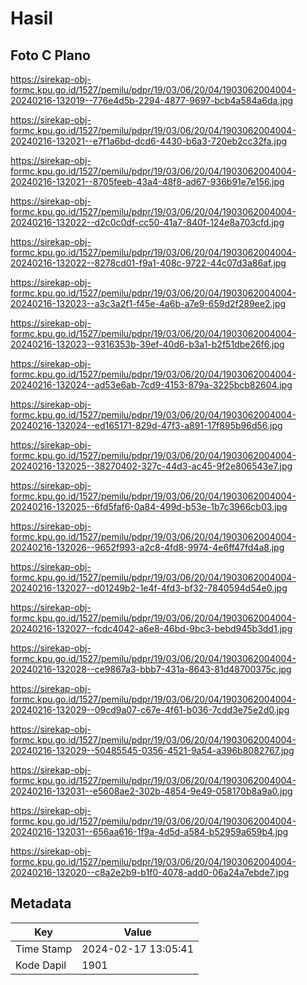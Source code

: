 # Hasil

## Foto C Plano

https://sirekap-obj-formc.kpu.go.id/1527/pemilu/pdpr/19/03/06/20/04/1903062004004-20240216-132019--776e4d5b-2294-4877-9697-bcb4a584a6da.jpg

https://sirekap-obj-formc.kpu.go.id/1527/pemilu/pdpr/19/03/06/20/04/1903062004004-20240216-132021--e7f1a6bd-dcd6-4430-b6a3-720eb2cc32fa.jpg

https://sirekap-obj-formc.kpu.go.id/1527/pemilu/pdpr/19/03/06/20/04/1903062004004-20240216-132021--8705feeb-43a4-48f8-ad67-936b91e7e156.jpg

https://sirekap-obj-formc.kpu.go.id/1527/pemilu/pdpr/19/03/06/20/04/1903062004004-20240216-132022--d2c0c0df-cc50-41a7-840f-124e8a703cfd.jpg

https://sirekap-obj-formc.kpu.go.id/1527/pemilu/pdpr/19/03/06/20/04/1903062004004-20240216-132022--8278cd01-f9a1-408c-9722-44c07d3a86af.jpg

https://sirekap-obj-formc.kpu.go.id/1527/pemilu/pdpr/19/03/06/20/04/1903062004004-20240216-132023--a3c3a2f1-f45e-4a6b-a7e9-659d2f289ee2.jpg

https://sirekap-obj-formc.kpu.go.id/1527/pemilu/pdpr/19/03/06/20/04/1903062004004-20240216-132023--9316353b-39ef-40d6-b3a1-b2f51dbe26f6.jpg

https://sirekap-obj-formc.kpu.go.id/1527/pemilu/pdpr/19/03/06/20/04/1903062004004-20240216-132024--ad53e6ab-7cd9-4153-879a-3225bcb82604.jpg

https://sirekap-obj-formc.kpu.go.id/1527/pemilu/pdpr/19/03/06/20/04/1903062004004-20240216-132024--ed165171-829d-47f3-a891-17f895b96d56.jpg

https://sirekap-obj-formc.kpu.go.id/1527/pemilu/pdpr/19/03/06/20/04/1903062004004-20240216-132025--38270402-327c-44d3-ac45-9f2e806543e7.jpg

https://sirekap-obj-formc.kpu.go.id/1527/pemilu/pdpr/19/03/06/20/04/1903062004004-20240216-132025--6fd5faf6-0a84-499d-b53e-1b7c3966cb03.jpg

https://sirekap-obj-formc.kpu.go.id/1527/pemilu/pdpr/19/03/06/20/04/1903062004004-20240216-132026--9652f993-a2c8-4fd8-9974-4e6ff47fd4a8.jpg

https://sirekap-obj-formc.kpu.go.id/1527/pemilu/pdpr/19/03/06/20/04/1903062004004-20240216-132027--d01249b2-1e4f-4fd3-bf32-7840594d54e0.jpg

https://sirekap-obj-formc.kpu.go.id/1527/pemilu/pdpr/19/03/06/20/04/1903062004004-20240216-132027--fcdc4042-a6e8-46bd-9bc3-bebd945b3dd1.jpg

https://sirekap-obj-formc.kpu.go.id/1527/pemilu/pdpr/19/03/06/20/04/1903062004004-20240216-132028--ce9867a3-bbb7-431a-8643-81d48700375c.jpg

https://sirekap-obj-formc.kpu.go.id/1527/pemilu/pdpr/19/03/06/20/04/1903062004004-20240216-132029--09cd9a07-c67e-4f61-b036-7cdd3e75e2d0.jpg

https://sirekap-obj-formc.kpu.go.id/1527/pemilu/pdpr/19/03/06/20/04/1903062004004-20240216-132029--50485545-0356-4521-9a54-a396b8082767.jpg

https://sirekap-obj-formc.kpu.go.id/1527/pemilu/pdpr/19/03/06/20/04/1903062004004-20240216-132031--e5608ae2-302b-4854-9e49-058170b8a9a0.jpg

https://sirekap-obj-formc.kpu.go.id/1527/pemilu/pdpr/19/03/06/20/04/1903062004004-20240216-132031--656aa616-1f9a-4d5d-a584-b52959a659b4.jpg

https://sirekap-obj-formc.kpu.go.id/1527/pemilu/pdpr/19/03/06/20/04/1903062004004-20240216-132020--c8a2e2b9-b1f0-4078-add0-06a24a7ebde7.jpg


## Metadata

| Key        | Value               |
| ---------- | ------------------- |
| Time Stamp | 2024-02-17 13:05:41 |
| Kode Dapil | 1901                |



